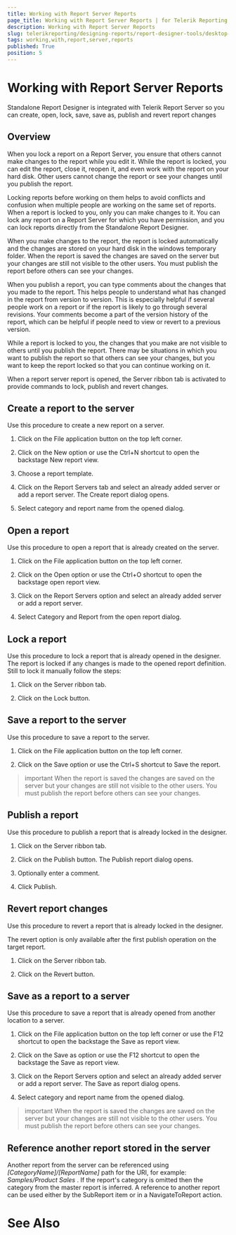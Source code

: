 ```yaml
---
title: Working with Report Server Reports
page_title: Working with Report Server Reports | for Telerik Reporting Documentation
description: Working with Report Server Reports
slug: telerikreporting/designing-reports/report-designer-tools/desktop-designers/standalone-report-designer/working-with-report-server-reports
tags: working,with,report,server,reports
published: True
position: 5
---
```


# Working with Report Server Reports



Standalone Report Designer is integrated with Telerik Report Server         so you can create, open, lock, save, save as, publish and revert report changes

## Overview

When you lock a report on a Report Server, you ensure that others cannot make changes to the report while you edit it.           While the report is locked, you can edit the report, close it, reopen it, and even work with the report on your hard disk.           Other users cannot change the report or see your changes until you publish the report.         

Locking reports before working on them helps to avoid conflicts and confusion when multiple people are working on the same set of reports.           When a report is locked to you, only you can make changes to it. You can lock any report on a Report Server for which you have permission,           and you can lock reports directly from the Standalone Report Designer.         

When you make changes to the report, the report is locked automatically and the changes are stored on your hard disk in the windows temporary folder.           When the report is saved the changes are saved on the server but your changes are still not visible to the other users.           You must publish the report before others can see your changes.         

When you publish a report, you can type comments about the changes that you made to the report.             This helps people to understand what has changed in the report from version to version.             This is especially helpful if several people work on a report or if the report is likely to go through several revisions.             Your comments become a part of the version history of the report, which can be helpful if people need to view or revert to a previous version.           

While a report is locked to you, the changes that you make are not visible to others until you publish the report.           There may be situations in which you want to publish the report so that others can see your changes,           but you want to keep the report locked so that you can continue working on it.         

When a report server report is opened, the Server ribbon tab is activated to provide commands to lock, publish and revert changes.           

## Create a report to the server

Use this procedure to create a new report on a server.         

1. Click on the File application button on the top left corner.             

1. Click on the New option or use the Ctrl+N shortcut to open the backstage New report view.             

1. Choose a report template.             

1. Click on the Report Servers tab and select an already added server or add a report server. The Create report dialog opens.             

1. Select category and report name from the opened dialog.             

## Open a report

Use this procedure to open a report that is already created on the server.         

1. Click on the File application button on the top left corner.             

1. Click on the Open option or use the Ctrl+O shortcut to open the backstage open report view.             

1. Click on the Report Servers option and select an already added server or add a report server.             

1. Select Category and Report from the open report dialog.             

## Lock a report

Use this procedure to lock a report that is already opened in the designer.            The report is locked if any changes is made to the opened report definition.           Still to lock it manually follow the steps:         

1. Click on the Server ribbon tab.             

1. Click on the Lock button.             

## Save a report to the server

Use this procedure to save a report to the server.         

1. Click on the File application button on the top left corner.             

1. Click on the Save option or use the Ctrl+S shortcut to Save the report.             

>important When the report is saved the changes are saved on the server but your changes are still not visible to the other users.             You must publish the report before others can see your changes.           


## Publish a report

Use this procedure to publish a report that is already locked in the designer.         

1. Click on the Server ribbon tab.             

1. Click on the Publish button. The Publish report dialog opens.             

1. Optionally enter a comment.              

1. Click Publish.             

## Revert report changes

Use this procedure to revert a report that is already locked in the designer.         

The revert option is only available after the first publish operation on the target report.         

1. Click on the Server ribbon tab.             

1. Click on the Revert button.             

## Save as a report to a server

Use this procedure to save a report that is already opened from another location to a server.         

1. Click on the File application button on the top left corner or use the F12 shortcut to open the backstage the Save as report view.             

1. Click on the Save as option or use the F12 shortcut to open the backstage the Save as report view.             

1. Click on the Report Servers option and select an already added server or add a report server. The Save as report dialog opens.             

1. Select category and report name from the opened dialog.             

>important When the report is saved the changes are saved on the server but your changes are still not visible to the other users.             You must publish the report before others can see your changes.           


## Reference another report stored in the server

Another report from the server can be referenced using *[CategoryName]/[ReportName]*  path for the URI,         	for example: *Samples/Product Sales* .         	If the report's category is omitted then the category from the master report is inferred.         	A reference to another report can be used either by the SubReport item or in a NavigateToReport action.         

# See Also

